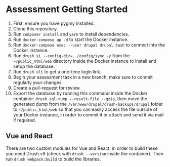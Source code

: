 # Assessment Getting Started

1. First, ensure you have pygmy installed.
2. Clone this repository.
3. Run `composer install` and `yarn` to install dependencies.
4. Run `docker-compose up -d` to start the Docker instance.
5. Run `docker-compose exec --user drupal drupal bash` to connect into the Docker instance.
6. Run `drush si --config-dir=../config/sync -y` from the `~/public_html/web` directory inside the Docker instance to install and setup the database.
7. Run `drush uli` to get a one-time login link.
8. Begin your assessment task in a new branch, make sure to commit regularly your changes.
9. Create a pull-request for review.
10. Export the database by running this command inside the Docker container: `drush sql-dump --result-file --gzip`, then move the generated dump from the `/var/www/drupal/drush-backups/drupal` folder to `~/public_html/web` so that you can easily access the file outside of your Docker instance, in order to commit it or attach and send it via mail if required.

## Vue and React

There are two custom modules for Vue and React, in order to build these you need Drush v9 (check with `drush --version` inside the container). Then run `drush webpack:build` to build the libraries.

